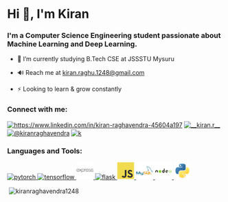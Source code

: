 <h1 align="left">Hi 👋, I'm Kiran</h1>
<h3 align="left">I'm a Computer Science Engineering student passionate about Machine Learning and Deep Learning.</h3>

- 🔭 I’m currently studying B.Tech CSE at JSSSTU Mysuru

- 🔊 Reach me at kiran.raghu.1248@gmail.com

- ⚡ Looking to learn & grow constantly

<h3 align="left">Connect with me:</h3>
<p align="left">
<a href="https://linkedin.com/in/https://www.linkedin.com/in/kiran-raghavendra-45604a197" target="blank"><img align="center" src="https://raw.githubusercontent.com/rahuldkjain/github-profile-readme-generator/master/src/images/icons/Social/linked-in-alt.svg" alt="https://www.linkedin.com/in/kiran-raghavendra-45604a197" height="30" width="40" /></a>
<a href="https://instagram.com/__kiran.r__" target="blank"><img align="center" src="https://raw.githubusercontent.com/rahuldkjain/github-profile-readme-generator/master/src/images/icons/Social/instagram.svg" alt="__kiran.r__" height="30" width="40" /></a>
<a href="https://medium.com/@kiranraghavendra" target="blank"><img align="center" src="https://raw.githubusercontent.com/rahuldkjain/github-profile-readme-generator/master/src/images/icons/Social/medium.svg" alt="@kiranraghavendra" height="30" width="40" /></a>
<a href="https://www.leetcode.com/k" target="blank"><img align="center" src="https://raw.githubusercontent.com/rahuldkjain/github-profile-readme-generator/master/src/images/icons/Social/leet-code.svg" alt="k" height="30" width="40" /></a>
</p>

<h3 align="left">Languages and Tools:</h3>
<p align="left"> <a href="https://pytorch.org/" target="_blank"> <img src="https://www.vectorlogo.zone/logos/pytorch/pytorch-icon.svg" alt="pytorch" width="40" height="40"/> </a> <a href="https://www.tensorflow.org" target="_blank"> <img src="https://www.vectorlogo.zone/logos/tensorflow/tensorflow-icon.svg" alt="tensorflow" width="40" height="40"/> </a><a href="https://expressjs.com" target="_blank"> <img src="https://raw.githubusercontent.com/devicons/devicon/master/icons/express/express-original-wordmark.svg" alt="express" width="40" height="40"/> </a> <a href="https://flask.palletsprojects.com/" target="_blank"> <img src="https://www.vectorlogo.zone/logos/pocoo_flask/pocoo_flask-icon.svg" alt="flask" width="40" height="40"/> </a> <a href="https://developer.mozilla.org/en-US/docs/Web/JavaScript" target="_blank"> <img src="https://raw.githubusercontent.com/devicons/devicon/master/icons/javascript/javascript-original.svg" alt="javascript" width="40" height="40"/> </a> <a href="https://www.mysql.com/" target="_blank"> <img src="https://raw.githubusercontent.com/devicons/devicon/master/icons/mysql/mysql-original-wordmark.svg" alt="mysql" width="40" height="40"/> </a> <a href="https://nodejs.org" target="_blank"> <img src="https://raw.githubusercontent.com/devicons/devicon/master/icons/nodejs/nodejs-original-wordmark.svg" alt="nodejs" width="40" height="40"/> </a> <a href="https://www.python.org" target="_blank"> <img src="https://raw.githubusercontent.com/devicons/devicon/master/icons/python/python-original.svg" alt="python" width="40" height="40"/> </a>  </p>

<p>&nbsp;<img align="center" src="https://github-readme-stats.vercel.app/api?username=kiranraghavendra1248&show_icons=true&theme=radical&locale=en" alt="kiranraghavendra1248" /></p>
